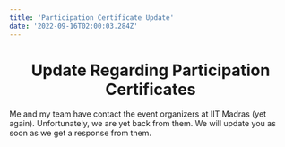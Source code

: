 ```yaml
---
title: 'Participation Certificate Update'
date: '2022-09-16T02:00:03.284Z'
---
```


<h1 align="center">
  Update Regarding Participation Certificates
</h1>

Me and my team have contact the event organizers at IIT Madras (yet again). Unfortunately, we are yet back from them. We will update you as soon as we get a response from them.